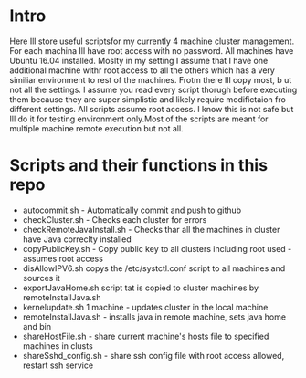 # Intro
Here Ill store useful scriptsfor my currently 4 machine cluster management. For each machina Ill have root access with no password. All machines have Ubuntu 16.04 installed. Moslty in my setting I assume that I have one additional machine withr root access to all the others which has a very similiar environment to rest of the machines. Frotm there Ill copy most, b ut not all the settings. I assume you read every script thorugh before executing them because they are super simplistic and likely require modifictaion fro different settings. All scripts assume root access. I know this is not safe but Ill do it for testing environment only.Most of the scripts are meant for multiple machine remote execution but not all. 
# Scripts and their functions in this repo

+ autocommit.sh - Automatically commit and push to github 
+ checkCluster.sh - Checks each cluster for errors
+ checkRemoteJavaInstall.sh - Checks thar all the machines in cluster have Java correclty installed
+ copyPublicKey.sh - Copy public key to all clusters including root used - assumes root access
+ disAllowIPV6.sh copys the /etc/systctl.conf script to all machines and sources it
+ exportJavaHome.sh script tat is copied to cluster machines by remoteInstallJava.sh 
+ kernelupdate.sh 1 machine - updates cluster in the local machine 
+ remoteInstallJava.sh - installs java in remote machine, sets java home and bin 
+ shareHostFile.sh - share current machine's hosts file to specified machines in clusts
+ shareSshd_config.sh - share ssh config file with root access allowed, restart ssh service

